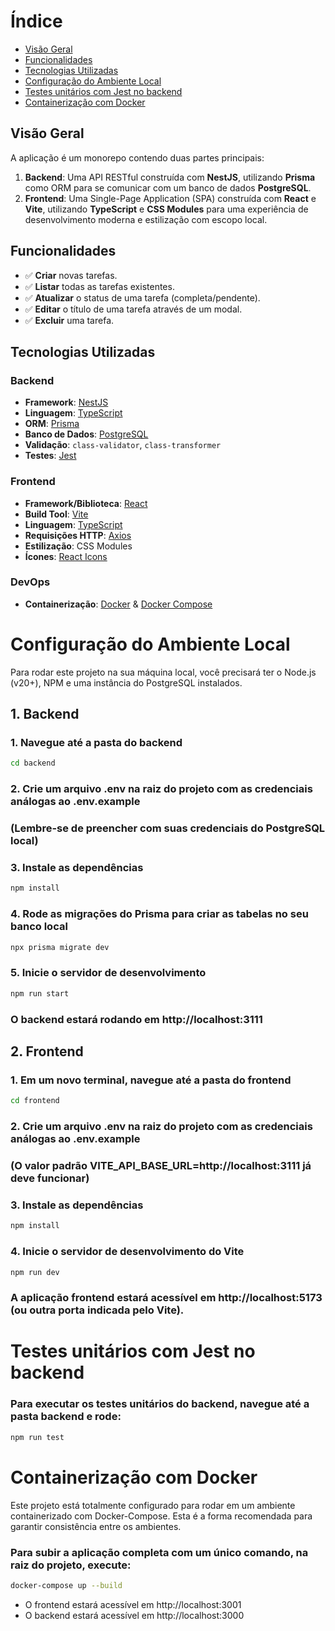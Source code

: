 
# Índice

- [Visão Geral](#visão-geral)
- [Funcionalidades](#funcionalidades)
- [Tecnologias Utilizadas](#tecnologias-utilizadas)
- [Configuração do Ambiente Local](#configuração-do-ambiente-local)
- [Testes unitários com Jest no backend](#testes-unitários-com-jest-no-backend)
- [Containerização com Docker](#containerização-com-docker)


## Visão Geral

A aplicação é um monorepo contendo duas partes principais:

1.  **Backend**: Uma API RESTful construída com **NestJS**, utilizando **Prisma** como ORM para se comunicar com um banco de dados **PostgreSQL**.
2.  **Frontend**: Uma Single-Page Application (SPA) construída com **React** e **Vite**, utilizando **TypeScript** e **CSS Modules** para uma experiência de desenvolvimento moderna e estilização com escopo local.

## Funcionalidades

- ✅ **Criar** novas tarefas.
- ✅ **Listar** todas as tarefas existentes.
- ✅ **Atualizar** o status de uma tarefa (completa/pendente).
- ✅ **Editar** o título de uma tarefa através de um modal.
- ✅ **Excluir** uma tarefa.

## Tecnologias Utilizadas

### Backend
- **Framework**: [NestJS](https://nestjs.com/)
- **Linguagem**: [TypeScript](https://www.typescriptlang.org/)
- **ORM**: [Prisma](https://www.prisma.io/)
- **Banco de Dados**: [PostgreSQL](https://www.postgresql.org/)
- **Validação**: `class-validator`, `class-transformer`
- **Testes**: [Jest](https://jestjs.io/)

### Frontend
- **Framework/Biblioteca**: [React](https://react.dev/)
- **Build Tool**: [Vite](https://vitejs.dev/)
- **Linguagem**: [TypeScript](https://www.typescriptlang.org/)
- **Requisições HTTP**: [Axios](https://axios-http.com/)
- **Estilização**: CSS Modules
- **Ícones**: [React Icons](https://react-icons.github.io/react-icons/)

### DevOps
- **Containerização**: [Docker](https://www.docker.com/) & [Docker Compose](https://docs.docker.com/compose/)


# Configuração do Ambiente Local

Para rodar este projeto na sua máquina local, você precisará ter o Node.js (v20+), NPM e uma instância do PostgreSQL instalados.

## 1. Backend

### 1. Navegue até a pasta do backend
``` sh
cd backend
```
### 2. Crie um arquivo .env na raiz do projeto com as credenciais análogas ao .env.example
### (Lembre-se de preencher com suas credenciais do PostgreSQL local)

### 3. Instale as dependências
``` sh
npm install
```

### 4. Rode as migrações do Prisma para criar as tabelas no seu banco local
``` sh
npx prisma migrate dev
``` 

### 5. Inicie o servidor de desenvolvimento
``` sh
npm run start
```

### O backend estará rodando em http://localhost:3111

## 2. Frontend

### 1. Em um novo terminal, navegue até a pasta do frontend
``` sh
cd frontend
```

### 2. Crie um arquivo .env na raiz do projeto com as credenciais análogas ao .env.example
### (O valor padrão VITE_API_BASE_URL=http://localhost:3111 já deve funcionar)


### 3. Instale as dependências
``` sh
npm install
```

### 4. Inicie o servidor de desenvolvimento do Vite
``` sh
npm run dev
```

### A aplicação frontend estará acessível em http://localhost:5173 (ou outra porta indicada pelo Vite).

# Testes unitários com Jest no backend

### Para executar os testes unitários do backend, navegue até a pasta backend e rode:

``` sh
npm run test
```

# Containerização com Docker

Este projeto está totalmente configurado para rodar em um ambiente containerizado com Docker-Compose. Esta é a forma recomendada para garantir consistência entre os ambientes.

### Para subir a aplicação completa com um único comando, na raiz do projeto, execute:
``` sh
docker-compose up --build
```

- O frontend estará acessível em http://localhost:3001
- O backend estará acessível em http://localhost:3000
